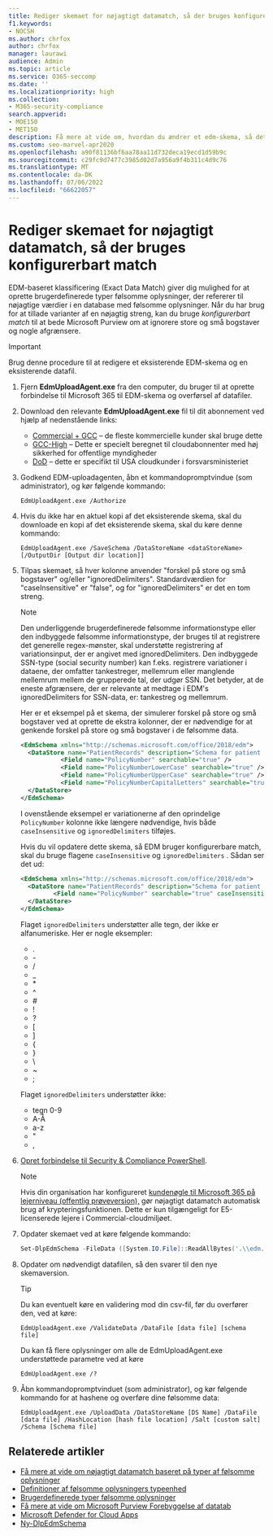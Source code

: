 ```yaml
---
title: Rediger skemaet for nøjagtigt datamatch, så der bruges konfigurerbart match
f1.keywords:
- NOCSH
ms.author: chrfox
author: chrfox
manager: laurawi
audience: Admin
ms.topic: article
ms.service: O365-seccomp
ms.date: ''
ms.localizationpriority: high
ms.collection:
- M365-security-compliance
search.appverid:
- MOE150
- MET150
description: Få mere at vide om, hvordan du ændrer et edm-skema, så det bruger konfigurerbart match.
ms.custom: seo-marvel-apr2020
ms.openlocfilehash: a90f81136bf6aa78aa11d732deca19ecd1d59b9c
ms.sourcegitcommit: c29fc9d7477c3985d02d7a956a9f4b311c4d9c76
ms.translationtype: MT
ms.contentlocale: da-DK
ms.lasthandoff: 07/06/2022
ms.locfileid: "66622057"
---
```

# <a name="modify-exact-data-match-schema-to-use-configurable-match"></a>Rediger skemaet for nøjagtigt datamatch, så der bruges konfigurerbart match

EDM-baseret klassificering (Exact Data Match) giver dig mulighed for at oprette brugerdefinerede typer følsomme oplysninger, der refererer til nøjagtige værdier i en database med følsomme oplysninger. Når du har brug for at tillade varianter af en nøjagtig streng, kan du bruge *konfigurerbart match* til at bede Microsoft Purview om at ignorere store og små bogstaver og nogle afgrænsere.

> [!IMPORTANT]
> Brug denne procedure til at redigere et eksisterende EDM-skema og en eksisterende datafil.

1. Fjern **EdmUploadAgent.exe** fra den computer, du bruger til at oprette forbindelse til Microsoft 365 til EDM-skema og overførsel af datafiler.

2. Download den relevante **EdmUploadAgent.exe** fil til dit abonnement ved hjælp af nedenstående links:
    - [Commercial + GCC](https://go.microsoft.com/fwlink/?linkid=2088639) – de fleste kommercielle kunder skal bruge dette
    - [GCC-High](https://go.microsoft.com/fwlink/?linkid=2137521) – Dette er specielt beregnet til cloudabonnenter med høj sikkerhed for offentlige myndigheder
    - [DoD](https://go.microsoft.com/fwlink/?linkid=2137807) – dette er specifikt til USA cloudkunder i forsvarsministeriet

3. Godkend EDM-uploadagenten, åbn et kommandopromptvindue (som administrator), og kør følgende kommando:

   ```dos
   EdmUploadAgent.exe /Authorize
   ```

4. Hvis du ikke har en aktuel kopi af det eksisterende skema, skal du downloade en kopi af det eksisterende skema, skal du køre denne kommando:

   ```dos
   EdmUploadAgent.exe /SaveSchema /DataStoreName <dataStoreName> [/OutputDir [Output dir location]]
   ```

5. Tilpas skemaet, så hver kolonne anvender "forskel på store og små bogstaver" og/eller "ignoredDelimiters".  Standardværdien for "caseInsensitive" er "false", og for "ignoredDelimiters" er det en tom streng.

    > [!NOTE]
    > Den underliggende brugerdefinerede følsomme informationstype eller den indbyggede følsomme informationstype, der bruges til at registrere det generelle regex-mønster, skal understøtte registrering af variationsinput, der er angivet med ignoredDelimiters. Den indbyggede SSN-type (social security number) kan f.eks. registrere variationer i dataene, der omfatter tankestreger, mellemrum eller manglende mellemrum mellem de grupperede tal, der udgør SSN. Det betyder, at de eneste afgrænsere, der er relevante at medtage i EDM's ignoredDelimiters for SSN-data, er: tankestreg og mellemrum.

    Her er et eksempel på et skema, der simulerer forskel på store og små bogstaver ved at oprette de ekstra kolonner, der er nødvendige for at genkende forskel på store og små bogstaver i de følsomme data.

    ```xml
    <EdmSchema xmlns="http://schemas.microsoft.com/office/2018/edm">
      <DataStore name="PatientRecords" description="Schema for patient records policy" version="1">
               <Field name="PolicyNumber" searchable="true" />
               <Field name="PolicyNumberLowerCase" searchable="true" />
               <Field name="PolicyNumberUpperCase" searchable="true" />
               <Field name="PolicyNumberCapitalLetters" searchable="true" />
      </DataStore>
    </EdmSchema>
    ```

    I ovenstående eksempel er variationerne af den oprindelige `PolicyNumber` kolonne ikke længere nødvendige, hvis både `caseInsensitive` og `ignoredDelimiters` tilføjes.

    Hvis du vil opdatere dette skema, så EDM bruger konfigurerbare match, skal du bruge flagene `caseInsensitive` og `ignoredDelimiters` .  Sådan ser det ud:

    ```xml
    <EdmSchema xmlns="http://schemas.microsoft.com/office/2018/edm">
      <DataStore name="PatientRecords" description="Schema for patient records policy" version="1">
             <Field name="PolicyNumber" searchable="true" caseInsensitive="true" ignoredDelimiters="-,/,*,#,^" />
      </DataStore>
    </EdmSchema>
    ```

    Flaget `ignoredDelimiters` understøtter alle tegn, der ikke er alfanumeriske. Her er nogle eksempler:
    - \.
    - \-
    - \/
    - \_
    - \*
    - \^
    - \#
    - \!
    - \?
    - \[
    - \]
    - \{
    - \}
    - \\
    - \~
    - \;

    Flaget `ignoredDelimiters` understøtter ikke:
    - tegn 0-9
    - A-Å
    - a-z
    - \"
    - \,

6. [Opret forbindelse til Security & Compliance PowerShell](/powershell/exchange/connect-to-scc-powershell).

    > [!NOTE]
    > Hvis din organisation har konfigureret [kundenøgle til Microsoft 365 på lejerniveau (offentlig prøveversion),](customer-key-tenant-level.md#overview-of-customer-key-for-microsoft-365-at-the-tenant-level-public-preview) gør nøjagtigt datamatch automatisk brug af krypteringsfunktionen. Dette er kun tilgængeligt for E5-licenserede lejere i Commercial-cloudmiljøet.

7. Opdater skemaet ved at køre følgende kommando:

   ```powershell
   Set-DlpEdmSchema -FileData ([System.IO.File]::ReadAllBytes('.\\edm.xml')) -Confirm:$true
   ```

8. Opdater om nødvendigt datafilen, så den svarer til den nye skemaversion.

    > [!TIP]
    > Du kan eventuelt køre en validering mod din csv-fil, før du overfører den, ved at køre:
    >
    > `EdmUploadAgent.exe /ValidateData /DataFile [data file] [schema file]`
    >
    > Du kan få flere oplysninger om alle de EdmUploadAgent.exe understøttede parametre ved at køre
    >
    > `EdmUploadAgent.exe /?`

9. Åbn kommandopromptvinduet (som administrator), og kør følgende kommando for at hashene og overføre dine følsomme data:

   ```dos
   EdmUploadAgent.exe /UploadData /DataStoreName [DS Name] /DataFile [data file] /HashLocation [hash file location] /Salt [custom salt] /Schema [Schema file]
   ```

## <a name="related-articles"></a>Relaterede artikler

- [Få mere at vide om nøjagtigt datamatch baseret på typer af følsomme oplysninger](sit-learn-about-exact-data-match-based-sits.md#learn-about-exact-data-match-based-sensitive-information-types)
- [Definitioner af følsomme oplysningers typeenhed](sensitive-information-type-entity-definitions.md)
- [Brugerdefinerede typer følsomme oplysninger](./sensitive-information-type-learn-about.md)
- [Få mere at vide om Microsoft Purview Forebyggelse af datatab](dlp-learn-about-dlp.md)
- [Microsoft Defender for Cloud Apps](/cloud-app-security)
- [Ny-DlpEdmSchema](/powershell/module/exchange/new-dlpedmschema)
